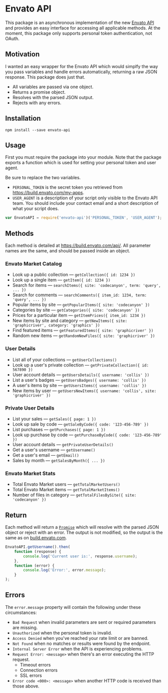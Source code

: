# Envato API

This package is an asynchronous implementation of the new [Envato API](https://build.envato.com/) and provides an easy interface for accessing all applicable methods. At the moment, this package only supports personal token authentication, not OAuth.

## Motivation

I wanted an easy wrapper for the Envato API which would simplfy the way you pass variables and handle errors automatically, returning a raw JSON response. This package does just that.

* All variables are passed via one object.
* Returns a promise object.
* Resolves with the parsed JSON output.
* Rejects with any errors.

## Installation

```
npm install --save envato-api
```

## Usage

First you must require the package into your module. Note that the package exports a function which is used for setting your personal token and user agent.

Be sure to replace the two variables.

* `PERSONAL_TOKEN` is the secret token you retrieved from https://build.envato.com/my-apps.
* `USER_AGENT` is a description of your script only visible to the Envato API team. You should include your contact email and a short description of what your script does.

```js
var EnvatoAPI = require('envato-api')('PERSONAL_TOKEN', 'USER_AGENT');
```

## Methods

Each method is detailed at https://build.envato.com/api/. All parameter names are the same, and should be passed inside an object.

### Envato Market Catalog

* Look up a public collection — `getCollection({ id: 1234 })`
* Look up a single item — `getItem({ id: 1234 })`
* Search for items — `searchItems({ site: 'codecanyon', term: 'query', ... })`
* Search for comments — `searchComments({ item_id: 1234, term: 'query', ... })`
* Popular items by site — `getPopularItems({ site: 'codecanyon' })`
* Categories by site — `getCategories({ site: 'codecanyon' })`
* Prices for a particular item — `getItemPrices({ item_id: 1234 })`
* New items by site and category — `getNewItems({ site: 'graphicriver', category: 'graphics' })`
* Find featured items — `getFeaturedItems({ site: 'graphicriver' })`
* Random new items — `getRandomNewFiles({ site: 'graphicriver' })`

### User Details

* List all of your collections — `getUserCollections()`
* Look up a user's private collection — `getPrivateCollection({ id: 567890 })`
* User account details — `getUsersDetails({ username: 'collis' })`
* List a user's badges — `getUsersBadges({ username: 'collis' })`
* A user's items by site — `getUsersItems({ username: 'collis' })`
* New items by user — `getUsersNewItems({ username: 'collis', site: 'graphicriver' })`

### Private User Details

* List your sales — `getSales({ page: 1 })`
* Look up sale by code — `getSaleByCode({ code: '123-456-789' })`
* List purchases — `getPurchases({ page: 1 })`
* Look up purchase by code — `getPurchaseByCode({ code: '123-456-789' })`
* User account details — `getPrivateUserDetails()`
* Get a user's username — `getUsername()`
* Get a user's email — `getEmail()`
* Sales by month — `getSalesByMonth({ ... })`

### Envato Market Stats

* Total Envato Market users — `getTotalMarketUsers()`
* Total Envato Market items — `getTotalMarketItems()`
* Number of files in category — `getTotalFilesBySite({ site: 'codecanyon' })`

## Return

Each method will return a [`Promise`](https://developer.mozilla.org/en-US/docs/Web/JavaScript/Reference/Global_Objects/Promise) which will resolve with the parsed JSON object or reject with an error.
The output is not modified, so the output is the same as on [build.envato.com](https://build.envato.com/api/).

```js
EnvatoAPI.getUsername().then(
    function (response) {
        console.log('Current user is:', response.username);
    },
    function (error) {
        console.log('Error:', error.message);
    }
);
```

## Errors

The `error.message` property will contain the following under these circumstances:

* `Bad Request` when invalid parameters are sent or required parameters are missing.
* `Unauthorized` when the personal token is invalid.
* `Access Denied` when you've reached your rate limit or are banned.
* `Not Found` when no matches or results were found by the endpoint.
* `Internal Server Error` when the API is experiencing problems.
* `Request Error: <message>` when there's an error executing the HTTP request.
  * Timeout errors
  * Connection errors
  * SSL errors
* `Error code <000>: <message>` when another HTTP code is received than those above.
